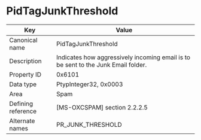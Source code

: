 # PidTagJunkThreshold

| Key | Value |
|---|---|
| Canonical name | PidTagJunkThreshold |
| Description | Indicates how aggressively incoming email is to be sent to the Junk Email folder. |
| Property ID | 0x6101 |
| Data type | PtypInteger32, 0x0003 |
| Area | Spam |
| Defining reference | [MS-OXCSPAM] section 2.2.2.5 |
| Alternate names | PR_JUNK_THRESHOLD |
